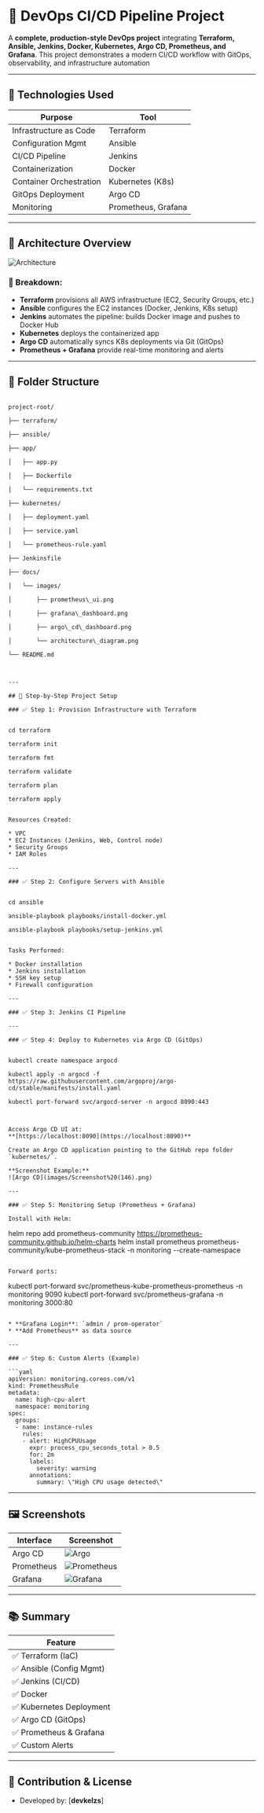 # 🚀 DevOps CI/CD Pipeline Project

A **complete, production-style DevOps project** integrating **Terraform, Ansible, Jenkins, Docker, Kubernetes, Argo CD, Prometheus, and Grafana**. This project demonstrates a modern CI/CD workflow with GitOps, observability, and infrastructure automation

---

## 📌 Technologies Used

| Purpose                | Tool                       |
|------------------------|----------------------------|
| Infrastructure as Code | Terraform                  |
| Configuration Mgmt     | Ansible                    |
| CI/CD Pipeline         | Jenkins                    |
| Containerization       | Docker                     |
| Container Orchestration| Kubernetes (K8s)           |
| GitOps Deployment      | Argo CD                    |
| Monitoring             | Prometheus, Grafana        |

---

## 🧠 Architecture Overview

![Architecture](images/1717415278670.jpg)

### 🔹 Breakdown:
- **Terraform** provisions all AWS infrastructure (EC2, Security Groups, etc.)
- **Ansible** configures the EC2 instances (Docker, Jenkins, K8s setup)
- **Jenkins** automates the pipeline: builds Docker image and pushes to Docker Hub
- **Kubernetes** deploys the containerized app
- **Argo CD** automatically syncs K8s deployments via Git (GitOps)
- **Prometheus + Grafana** provide real-time monitoring and alerts

---

## 📁 Folder Structure

```

project-root/

├── terraform/

├── ansible/

├── app/

│   ├── app.py

│   ├── Dockerfile

│   └── requirements.txt

├── kubernetes/

│   ├── deployment.yaml

│   ├── service.yaml

│   └── prometheus-rule.yaml

├── Jenkinsfile

├── docs/

│   └── images/

│       ├── prometheus\_ui.png

│       ├── grafana\_dashboard.png

│       ├── argo\_cd\_dashboard.png

│       └── architecture\_diagram.png

└── README.md



---

## 🔨 Step-by-Step Project Setup

### ✅ Step 1: Provision Infrastructure with Terraform


cd terraform

terraform init

terraform fmt

terraform validate

terraform plan

terraform apply


Resources Created:

* VPC
* EC2 Instances (Jenkins, Web, Control node)
* Security Groups
* IAM Roles

---

### ✅ Step 2: Configure Servers with Ansible


cd ansible

ansible-playbook playbooks/install-docker.yml

ansible-playbook playbooks/setup-jenkins.yml


Tasks Performed:

* Docker installation
* Jenkins installation
* SSH key setup
* Firewall configuration

---

### ✅ Step 3: Jenkins CI Pipeline

---

### ✅ Step 4: Deploy to Kubernetes via Argo CD (GitOps)


kubectl create namespace argocd

kubectl apply -n argocd -f https://raw.githubusercontent.com/argoproj/argo-cd/stable/manifests/install.yaml

kubectl port-forward svc/argocd-server -n argocd 8090:443



Access Argo CD UI at:
**[https://localhost:8090](https://localhost:8090)**

Create an Argo CD application pointing to the GitHub repo folder `kubernetes/`.

**Screenshot Example:**
![Argo CD](images/Screenshot%20(146).png)

---

### ✅ Step 5: Monitoring Setup (Prometheus + Grafana)

Install with Helm:

```
helm repo add prometheus-community https://prometheus-community.github.io/helm-charts
helm install prometheus prometheus-community/kube-prometheus-stack -n monitoring --create-namespace
```

Forward ports:

```
kubectl port-forward svc/prometheus-kube-prometheus-prometheus -n monitoring 9090
kubectl port-forward svc/prometheus-grafana -n monitoring 3000:80
```

* **Grafana Login**: `admin / prom-operator`
* **Add Prometheus** as data source

---

### ✅ Step 6: Custom Alerts (Example)

```yaml
apiVersion: monitoring.coreos.com/v1
kind: PrometheusRule
metadata:
  name: high-cpu-alert
  namespace: monitoring
spec:
  groups:
  - name: instance-rules
    rules:
    - alert: HighCPUUsage
      expr: process_cpu_seconds_total > 0.5
      for: 2m
      labels:
        severity: warning
      annotations:
        summary: \"High CPU usage detected\"
```

---

## 🖼️ Screenshots

| Interface  | Screenshot                                    |
| ---------- | --------------------------------------------- |
| Argo CD    | ![Argo](images/Screenshot%20(146).png)    |
| Prometheus | ![Prometheus](images/Screenshot%20(150).png)  |
| Grafana    | ![Grafana](images/Screenshot%20(149).png) |


---

## 📚 Summary

| Feature                 |
| ----------------------- |  
| ✅ Terraform (IaC)       
| ✅ Ansible (Config Mgmt) 
| ✅ Jenkins (CI/CD)        
| ✅ Docker                 
| ✅ Kubernetes Deployment |  
| ✅ Argo CD (GitOps)      |  
| ✅ Prometheus & Grafana  |  
| ✅ Custom Alerts         |  

---

## 💬 Contribution & License

* Developed by: \[**devkelzs**]

